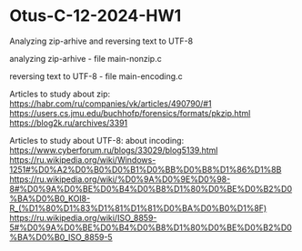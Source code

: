 # Otus-C-12-2024-HW1
Analyzing zip-arhive and reversing text to UTF-8

analyzing zip-arhive - file main-nonzip.c

reversing text to UTF-8 - file main-encoding.c

Articles to study about zip:
https://habr.com/ru/companies/vk/articles/490790/#1
https://users.cs.jmu.edu/buchhofp/forensics/formats/pkzip.html
https://blog2k.ru/archives/3391

Articles to study about UTF-8:
about incoding:
https://www.cyberforum.ru/blogs/33029/blog5139.html
https://ru.wikipedia.org/wiki/Windows-1251#%D0%A2%D0%B0%D0%B1%D0%BB%D0%B8%D1%86%D1%8B
https://ru.wikipedia.org/wiki/%D0%9A%D0%9E%D0%98-8#%D0%9A%D0%BE%D0%B4%D0%B8%D1%80%D0%BE%D0%B2%D0%BA%D0%B0_KOI8-R_(%D1%80%D1%83%D1%81%D1%81%D0%BA%D0%B0%D1%8F)
https://ru.wikipedia.org/wiki/ISO_8859-5#%D0%9A%D0%BE%D0%B4%D0%B8%D1%80%D0%BE%D0%B2%D0%BA%D0%B0_ISO_8859-5
